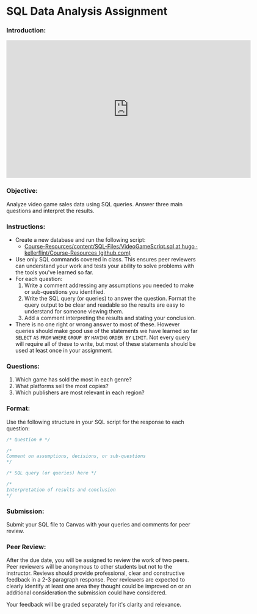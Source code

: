 
# SQL Data Analysis Assignment


### Introduction:

<iframe src="https://share.descript.com/embed/xFMMD1KUyXp" width="640" height="360" frameborder="0" allowfullscreen></iframe>

### Objective: 

Analyze video game sales data using SQL queries. Answer three main questions and interpret the results.

### Instructions:

- Create a new database and run the following script:
	- [Course-Resources/content/SQL-Files/VideoGameScript.sql at hugo · kellerflint/Course-Resources (github.com)](https://github.com/kellerflint/Course-Resources/blob/hugo/content/SQL-Files/VideoGameScript.sql)
- Use only SQL commands covered in class. This ensures peer reviewers can understand your work and tests your ability to solve problems with the tools you've learned so far.
- For each question: 
	1. Write a comment addressing any assumptions you needed to make or sub-questions you identified. 
	2. Write the SQL query (or queries) to answer the question. Format the query output to be clear and readable so the results are easy to understand for someone viewing them.
	3. Add a comment interpreting the results and stating your conclusion.
- There is no one right or wrong answer to most of these. However queries should make good use of the statements we have learned so far `SELECT` `AS` `FROM` `WHERE` `GROUP BY` `HAVING` `ORDER BY` `LIMIT`. Not every query will require all of these to write, but most of these statements should be used at least once in your assignment.
### Questions:

1. Which game has sold the most in each genre?
2. What platforms sell the most copies?
3. Which publishers are most relevant in each region?

### Format: 

Use the following structure in your SQL script for the response to each question:

```sql
/* Question # */

/* 
Comment on assumptions, decisions, or sub-questions
*/

/* SQL query (or queries) here */

/* 
Interpretation of results and conclusion
*/
```

### Submission: 

Submit your SQL file to Canvas with your queries and comments for peer review.

### Peer Review:

After the due date, you will be assigned to review the work of two peers. Peer reviewers will be anonymous to other students but not to the instructor. Reviews should provide professional, clear and constructive feedback in a 2-3 paragraph response. Peer reviewers are expected to clearly identify at least one area they thought could be improved on or an additional consideration the submission could have considered.

Your feedback will be graded separately for it's clarity and relevance.
